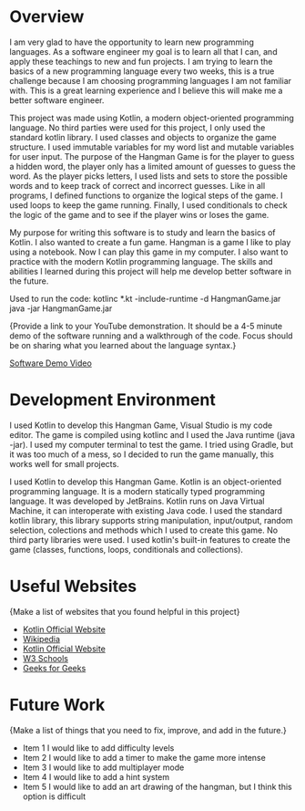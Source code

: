 # Overview

I am very glad to have the opportunity to learn new programming languages. As a software engineer my goal is to learn all that I can, and apply these teachings
to new and fun projects. I am trying to learn the basics of a new programming language every two weeks, this is a true challenge because I am choosing programming languages I am not familiar with. This is a great learning experience and I believe this will make me a better software engineer. 

This project was made using Kotlin, a modern object-oriented programming language. No third parties were used for this project, I only used the standard kotlin library. 
I used classes and objects to organize the game structure. I used immutable variables for my word list and mutable variables for user input. The purpose of the Hangman Game is
for the player to guess a hidden word, the player only has a limited amount of guesses to guess the word. As the player picks letters, I used lists and sets to store the possible words and to 
keep track of correct and incorrect guesses. Like in all programs, I defined functions to organize the logical steps of the game. I used loops to keep the game running. Finally, I used 
conditionals to check the logic of the game and to see if the player wins or loses the game.

My purpose for writing this software is to study and learn the basics of Kotlin. I also wanted to create a fun game. Hangman is a game I like to play using a notebook. Now I can play this game
in my computer. I also want to practice with the modern Kotlin programming language. The skills and abilities I learned during this project will help me develop better software in the future. 

Used to run the code: 
kotlinc *.kt -include-runtime -d HangmanGame.jar
java -jar HangmanGame.jar

{Provide a link to your YouTube demonstration. It should be a 4-5 minute demo of the software running and a walkthrough of the code. Focus should be on sharing what you learned about the language syntax.}

[Software Demo Video](http://youtube.link.goes.here)

# Development Environment

I used Kotlin to develop this Hangman Game, Visual Studio is my code editor. The game is compiled using kotlinc and I used the Java runtime (java -jar).
I used my computer terminal to test the game. I tried using Gradle, but it was too much of a mess, so I decided to run the game manually, this works well for small projects. 

I used Kotlin to develop this Hangman Game. Kotlin is an object-oriented programming language. It is a modern statically typed programming language. It was developed by JetBrains.
Kotlin runs on Java Virtual Machine, it can interoperate with existing Java code. I used the standard kotlin library, this library supports string manipulation, input/output, random selection,
colections and methods which I used to create this game. No third party libraries were used. I used kotlin's built-in features to create the game (classes, functions, loops, conditionals and collections). 

# Useful Websites

{Make a list of websites that you found helpful in this project}

- [Kotlin Official Website](https://kotlinlang.org)
- [Wikipedia](https://en.wikipedia.org/wiki/Kotlin_(programming_language))
- [Kotlin Official Website](https://kotlinlang.org/docs/comparison-to-java.html)
- [W3 Schools](https://www.w3schools.com/kotlin/index.php)
- [Geeks for Geeks](https://www.geeksforgeeks.org/kotlin/how-to-install-kotlin-on-macos-using-visual-studio-code/)

# Future Work

{Make a list of things that you need to fix, improve, and add in the future.}

- Item 1 I would like to add difficulty levels
- Item 2 I would like to add a timer to make the game more intense
- Item 3 I would like to add multiplayer mode
- Item 4 I would like to add a hint system
- Item 5 I would like to add an art drawing of the hangman, but I think this option is difficult